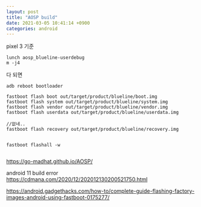 ```yaml
---
layout: post
title: "AOSP build"
date: 2021-03-05 10:41:14 +0900
categories: android
---
```



pixel 3 기준

```
lunch aosp_blueline-userdebug
m -j4
```


다 되면 
```
adb reboot bootloader 

fastboot flash boot out/target/product/blueline/boot.img
fastboot flash system out/target/product/blueline/system.img
fastboot flash vendor out/target/product/blueline/vendor.img
fastboot flash userdata out/target/product/blueline/userdata.img

//없네..
fastboot flash recovery out/target/product/blueline/recovery.img


fastboot flashall -w


```




https://go-madhat.github.io/AOSP/


android 11 build error
https://cdmana.com/2020/12/202012130200521750.html



https://android.gadgethacks.com/how-to/complete-guide-flashing-factory-images-android-using-fastboot-0175277/
